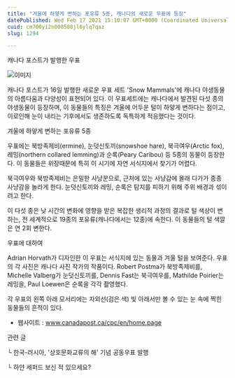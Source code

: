 ```yaml
---
title: "겨울에 하얗게 변하는 포유류 5종, 캐나다의 새로운 우표에 등장"
datePublished: Wed Feb 17 2021 15:10:07 GMT+0000 (Coordinated Universal Time)
cuid: cm700yi2n000508jl6ylq7qaz
slug: 1294

---
```



캐나다 포스트가 발행한 우표

![이미지](https://cdn.hashnode.com/res/hashnode/image/upload/v1739250694853/7908b8b0-30d4-4789-8586-bcfd13a248cf.jpeg)

캐나다 포스트가 16일 발행한 새로운 우표 세트 'Snow Mammals'에 캐나다 야생동물의 아름다움과 다양성이 표현되어 있다. 이 우표세트에는 캐나다에서 발견된 다섯 종의 야생동물이 등장하며, 이 동물들의 특징은 겨울에 어두운 털이 하얗게 변하다는 점이고, 이로인해 눈이 내리는 기후에서도 생존하도록 독특하게 적응했다는 것이다.

겨울에 하얗게 변하는 포유류 5종

우표에는 북방족제비(ermine), 눈덧신토끼(snowshoe hare), 북극여우(Arctic fox), 레밍(northern collared lemming)과 순록(Peary Caribou) 등 5종의 동물이 등장한다. 이 동물들은 위장때문에 특히 이 시기에 자연 서식지에서 찾기가 어렵다.

북극여우와 북방족제비는 은밀한 사냥꾼으로, 근처에 있는 사냥감에 몰래 다가가 종종 사냥감을 놀라게 한다. 눈덧신토끼와 레밍, 순록은 탐지를 피하기 위해 주위 배경과 섞이려고 한다.

이 다섯 종은 낮 시간의 변화에 ​​영향을 받은 복잡한 생리적 과정의 결과로 털 색상이 변하는, 전 세계적으로 19종의 포유류(캐나다에서는 12종)에 속한다. 이 동물들의 털 색깔은 연 2회 변한다.

우표에 대하여

Adrian Horvath가 디자인한 이 우표는 서식지에 있는 동물과 겨울 털을 보여준다. 우표의 각 사진은 캐나다 사진 작가의 작품이다. Robert Postma가 북방족제비를, Michelle Valberg가 눈덧신토끼를, Dennis Fast는 북극여우를, Mathilde Poirier는 레밍을, Paul Loewen은 순록을 각각 촬영했다.

각 우표의 왼쪽 아래 모서리에는 자외선(검은 색) 빛 아래서만 볼 수 있는 눈 속에 찍힌 동물들의 흔적이 있다.

- 웹사이트 : www.canadapost.ca/cpc/en/home.page

관련 글

└ 한국-러시아, '상호문화교류의 해' 기념 공동우표 발행

└ 하얀 세퍼드 보신 적 있으세요?